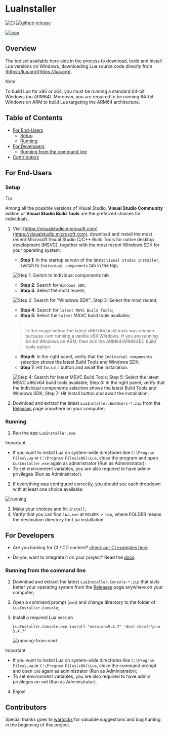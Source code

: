 # LuaInstaller

[![CI](https://github.com/luau-project/LuaInstaller/actions/workflows/CI.yaml/badge.svg)](./.github/workflows/CI.yaml)
[![github release](https://img.shields.io/github/release/luau-project/LuaInstaller.svg?logo=github)](https://github.com/luau-project/LuaInstaller/releases/latest)

[![icon](./LuaInstaller/Assets/LuaInstaller-256x256.ico)](#overview)

## Overview

The toolset available here aids in the process to download, build and install Lua versions on Windows, downloading Lua source code directly from [https://lua.org](https://lua.org).

> [!NOTE]
> 
> To build Lua for x86 or x64, you must be running a standard 64-bit Windows (no ARM64). Moreover, you are required to be running 64-bit Windows on ARM to build Lua targeting the ARM64 architecture.

## Table of Contents
* [For End-Users](#for-end-users)
    * [Setup](#setup)
    * [Running](#running)
* [For Developers](#for-developers)
    * [Running from the command line](#running-from-the-command-line)
* [Contributors](#contributors)

## For End-Users

### Setup

> [!TIP]
> 
> Among all the possible versions of Visual Studio, **Visual Studio Community** edition or **Visual Studio Build Tools** are the preferred choices for individuals.

1. Visit [https://visualstudio.microsoft.com](https://visualstudio.microsoft.com), download and install the most recent Microsoft Visual Studio C/C++ Build Tools for native desktop development (MSVC), together with the most recent Windows SDK for your operating system:
    * **Step 1**: In the startup screen of the latest ```Visual Studio Installer```, switch to ```Individual components``` tab in the top;
    
    ![Step 1: Switch to Individual components tab](https://github.com/user-attachments/assets/f238d870-3ce9-4f69-8539-3c4484e08ec2)
    
    * **Step 2**: Search for ```Windows SDK```;
    * **Step 3**: Select the most recent;
    
    ![Step 2: Search for "Windows SDK"; Step 3: Select the most recent;](https://github.com/user-attachments/assets/5e45e783-129c-484e-a0e4-f557da6e8d5f)
    
    * **Step 4**: Search for ```latest MSVC Build Tools```;
    * **Step 5**: Select the ```latest``` MSVC build tools available;

    > <br>
    > In the image below, the latest x86/x64 build tools was chosen because I am running a vanilla x64 Windows. If you are running 64-bit Windows on ARM, then tick the ARM64/ARM64EC build tools option.

    * **Step 6**: In the right panel, verify that the ```Individual components``` selection shows the latest Build Tools and Windows SDK;
    * **Step 7**: Hit ```Install``` button and await the installation.
    
    ![Step 4: Search for latest MSVC Build Tools; Step 5: Select the latest MSVC x86/x64 build tools available; Step 6: In the right panel, verify that the Individual components selection shows the latest Build Tools and Windows SDK; Step 7: Hit Install button and await the installation.](https://github.com/user-attachments/assets/b84e383e-fb2e-48cb-86cd-132b33b0a1fc)

2. Download and extract the latest ```LuaInstaller.EndUsers-*.zip``` from the [Releases](https://github.com/luau-project/LuaInstaller/releases/latest) page anywhere on your computer;

### Running

1. Run the app ```LuaInstaller.exe```

> [!IMPORTANT]
> 
> * If you want to install Lua on system-wide directories like ```C:\Program Files\Lua``` or ```C:\Program Files(x86)\Lua```, close the program and open ```LuaInstaller.exe``` again as administrator (Run as Administrator);
> * To set environment variables, you are also required to have admin privileges (Run as Administrator).

2. If everything was configured correctly, you should see each dropdown with at least one choice available:

![running](https://github.com/user-attachments/assets/47d03000-3036-403e-8fcc-3f9922ebba86)

3. Make your choices and hit ```Install```;
4. Verify that you can find ```lua.exe``` at ```FOLDER > bin```, where FOLDER means the destination directory for Lua installation.

## For Developers

* Are you looking for CI / CD content? [check our CI examples here](./docs/UsageCI.md).

* Do you want to integrate it on your project? Read the [docs](./docs/README.md).

### Running from the command line

1. Download and extract the latest ```LuaInstaller.Console-*.zip``` that suits better your operating system from the [Releases](https://github.com/luau-project/LuaInstaller/releases/latest) page anywhere on your computer;
2. Open a command prompt (`cmd`) and change directory to the folder of `LuaInstaller.Console`;
3. Install a required Lua version

   ```batch
   LuaInstaller.Console.exe install "version=5.4.7" "dest-dir=C:\Lua-5.4.7"
   ```

   ![running-from-cmd](https://github.com/user-attachments/assets/eaf0f4cf-7dd8-4e23-933a-b2290dea93ba)

> [!IMPORTANT]
> 
> * If you want to install Lua on system-wide directories like ```C:\Program Files\Lua``` or ```C:\Program Files(x86)\Lua```, close the command prompt and open ```cmd``` again as administrator (Run as Administrator);
> * To set environment variables, you are also required to have admin privileges on `cmd` (Run as Administrator).

4. Enjoy!

## Contributors

Special thanks goes to [warlockx](https://github.com/Warlockx) for valuable suggestions and bug hunting in the beginning of this project.
